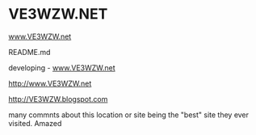 # VE3WZW.NET
www.VE3WZW.net


README.md

developing - www.VE3WZW.net

http://www.VE3WZW.net

http://VE3WZW.blogspot.com


many commnts about this location or site being the "best" site they ever visited.   Amazed 


